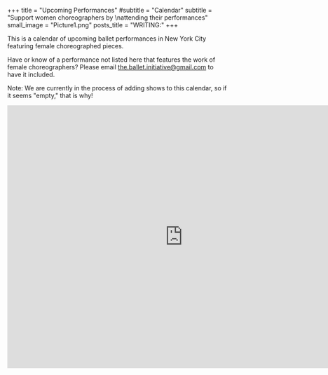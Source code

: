 +++
title = "Upcoming Performances"
#subtitle = "Calendar"
subtitle = "Support women choreographers by \nattending their performances"
small_image = "Picture1.png"
posts_title = "WRITING:"
+++

This is a calendar of upcoming ballet performances in New York City featuring female choreographed pieces. 

Have or know of a performance not listed here that features the work of female choreographers? Please email <the.ballet.initiative@gmail.com> to have it included.

Note: We are currently in the process of adding shows to this calendar, so if it seems "empty," that is why!

<iframe src="https://calendar.google.com/calendar/embed?height=600&amp;wkst=1&amp;bgcolor=%23ffffff&amp;ctz=America%2FNew_York&amp;src=YmFybmFyZC5lZHVfMzZ2a20zNDQzaThoZWV2bG90b3I0MDloYjhAZ3JvdXAuY2FsZW5kYXIuZ29vZ2xlLmNvbQ&amp;color=%23743500" style="border-width:0" width="800" height="600" frameborder="0" scrolling="no"></iframe>